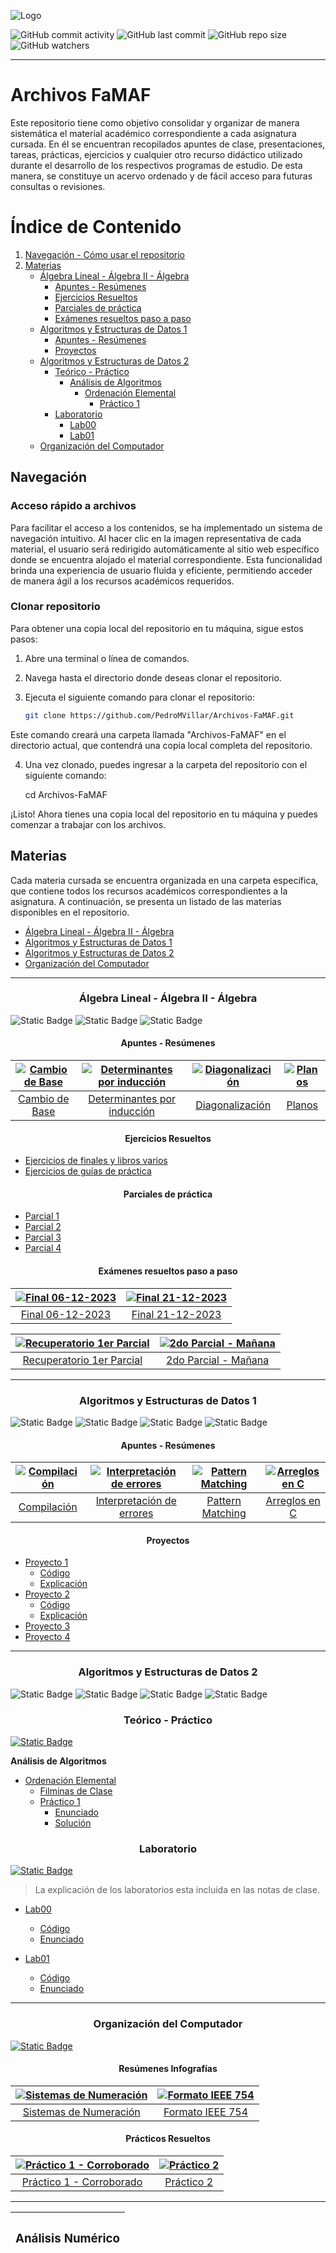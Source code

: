 ![Logo](https://www.famaf.unc.edu.ar/documents/3253/Logo-FAMAF_UNC-color-2.jpg)

![GitHub commit activity](https://img.shields.io/github/commit-activity/w/PedroMVillar/Archivos-FaMAF)
![GitHub last commit](https://img.shields.io/github/last-commit/PedroMVillar/Archivos-FaMAF)
![GitHub repo size](https://img.shields.io/github/repo-size/PedroMVillar/Archivos-FaMAF)
![GitHub watchers](https://img.shields.io/github/watchers/PedroMVillar/Archivos-FaMAF)


---
# Archivos FaMAF
Este repositorio tiene como objetivo consolidar y organizar de manera sistemática el material académico correspondiente a cada asignatura cursada. En él se encuentran recopilados apuntes de clase, presentaciones, tareas, prácticas, ejercicios y cualquier otro recurso didáctico utilizado durante el desarrollo de los respectivos programas de estudio. De esta manera, se constituye un acervo ordenado y de fácil acceso para futuras consultas o revisiones.

# Índice de Contenido
1. [Navegación - Cómo usar el repositorio](#navegación)
2. [Materias](#materias) 
    - [Álgebra Lineal - Álgebra II - Álgebra](#álgebra-lineal---álgebra-ii---álgebra)
      - [Apuntes - Resúmenes](#apuntes---resúmenes)
      - [Ejercicios Resueltos](#ejercicios-resueltos)
      - [Parciales de práctica](#parciales-de-práctica)
      - [Exámenes resueltos paso a paso](#exámenes-resueltos-paso-a-paso)
    - [Algoritmos y Estructuras de Datos 1](#algoritmos-y-estructuras-de-datos-1)
      - [Apuntes - Resúmenes](#apuntes---resúmenes-1)
      - [Proyectos](#proyectos)
    - [Algoritmos y Estructuras de Datos 2](#algoritmos-y-estructuras-de-datos-2)
      - [Teórico - Práctico](#teórico---práctico)
        - [Análisis de Algoritmos](#análisis-de-algoritmos)
          - [Ordenación Elemental](#ordenación-elemental)
            - [Práctico 1](#práctico-1)
      - [Laboratorio](#laboratorio)
        - [Lab00](#lab00)
        - [Lab01](#lab01)
    - [Organización del Computador](#organización-del-computador)

## Navegación
### Acceso rápido a archivos
Para facilitar el acceso a los contenidos, se ha implementado un sistema de navegación intuitivo. Al hacer clic en la imagen representativa de cada material, el usuario será redirigido automáticamente al sitio web específico donde se encuentra alojado el material correspondiente. Esta funcionalidad brinda una experiencia de usuario fluida y eficiente, permitiendo acceder de manera ágil a los recursos académicos requeridos.
### Clonar repositorio
Para obtener una copia local del repositorio en tu máquina, sigue estos pasos:

1. Abre una terminal o línea de comandos.

2. Navega hasta el directorio donde deseas clonar el repositorio.

3. Ejecuta el siguiente comando para clonar el repositorio:

   ```bash
   git clone https://github.com/PedroMVillar/Archivos-FaMAF.git
   ```

Este comando creará una carpeta llamada "Archivos-FaMAF" en el directorio actual, que contendrá una copia local completa del repositorio.

4. Una vez clonado, puedes ingresar a la carpeta del repositorio con el siguiente comando:

   cd Archivos-FaMAF

¡Listo! Ahora tienes una copia local del repositorio en tu máquina y puedes comenzar a trabajar con los archivos.

## Materias
Cada materia cursada se encuentra organizada en una carpeta específica, que contiene todos los recursos académicos correspondientes a la asignatura. A continuación, se presenta un listado de las materias disponibles en el repositorio.

- [Álgebra Lineal - Álgebra II - Álgebra](#algebra-lineal---algebra-ii---algebra)
- [Algoritmos y Estructuras de Datos 1](#algoritmos-y-estructuras-de-datos-1)
- [Algoritmos y Estructuras de Datos 2](#algoritmos-y-estructuras-de-datos-2)
- [Organización del Computador](#organización-del-computador)

---

<div style="text-align:center;">
  <h3>Álgebra Lineal - Álgebra II - Álgebra</h3>
</div>

![Static Badge](https://img.shields.io/badge/Carrera-Cs%20de%20la%20Computaci%C3%B3n-blue)
![Static Badge](https://img.shields.io/badge/Carrera-Matem%C3%A1tica%20Aplicada-yellow)
![Static Badge](https://img.shields.io/badge/Archivos%20pdf%20-%20brown)


<div style="text-align:center;">
  <h4>Apuntes - Resúmenes</h4>
</div>

| [![Cambio de Base](./assets/readme.imgs/cambiodebase.png)](https://github.com/PedroMVillar/Archivos-FaMAF/blob/main/Materias/%C3%81lgebra%20Lineal%20-%20Algebra%20II/Apuntes%20-%20Documentos/Cambio%20de%20Base/cambiodebase.pdf) | [![Determinantes por inducción](./assets/readme.imgs/detinduc.png)](https://github.com/PedroMVillar/Archivos-FaMAF/blob/main/Materias/%C3%81lgebra%20Lineal%20-%20Algebra%20II/Apuntes%20-%20Documentos/Determinantes%20de%20orden%20n/detordenn.pdf) | [![Diagonalización](./assets/readme.imgs/diagonal.png)](https://github.com/PedroMVillar/Archivos-FaMAF/blob/main/Materias/%C3%81lgebra%20Lineal%20-%20Algebra%20II/Apuntes%20-%20Documentos/Diagonalizaci%C3%B3n/diagonalizacion.pdf) | [![Planos](./assets/readme.imgs/planos.png)](https://github.com/PedroMVillar/Archivos-FaMAF/blob/main/Materias/%C3%81lgebra%20Lineal%20-%20Algebra%20II/Apuntes%20-%20Documentos/Planos/planos.pdf) |
|:---:|:---:|:---:|:---:|
| [Cambio de Base](https://github.com/PedroMVillar/Archivos-FaMAF/blob/main/Materias/%C3%81lgebra%20Lineal%20-%20Algebra%20II/Apuntes%20-%20Documentos/Cambio%20de%20Base/cambiodebase.pdf) | [Determinantes por inducción](https://github.com/PedroMVillar/Archivos-FaMAF/blob/main/Materias/%C3%81lgebra%20Lineal%20-%20Algebra%20II/Apuntes%20-%20Documentos/Determinantes%20de%20orden%20n/detordenn.pdf) | [Diagonalización](https://github.com/PedroMVillar/Archivos-FaMAF/blob/main/Materias/%C3%81lgebra%20Lineal%20-%20Algebra%20II/Apuntes%20-%20Documentos/Diagonalizaci%C3%B3n/diagonalizacion.pdf) | [Planos](https://github.com/PedroMVillar/Archivos-FaMAF/blob/main/Materias/%C3%81lgebra%20Lineal%20-%20Algebra%20II/Apuntes%20-%20Documentos/Planos/planos.pdf) |


<div style="text-align:center;">
  <h4>Ejercicios Resueltos</h4>
</div>

- [Ejercicios de finales y libros varios](https://github.com/PedroMVillar/Archivos-FaMAF/blob/main/Materias/%C3%81lgebra%20Lineal%20-%20Algebra%20II/Ejercicios%20Resueltos/Ejercicios%20de%20finales%20y%20libros%20varios/EjerciciosResueltos-Algebra.pdf)
- [Ejercicios de guías de práctica](https://github.com/PedroMVillar/Archivos-FaMAF/blob/main/Materias/%C3%81lgebra%20Lineal%20-%20Algebra%20II/Ejercicios%20Resueltos/Ejercicios%20de%20gu%C3%ADas/Ejerciciosp2.pdf)


<div style="text-align:center;">
  <h4>Parciales de práctica</h4>
</div>

- [Parcial 1](https://github.com/PedroMVillar/Archivos-FaMAF/blob/main/Materias/%C3%81lgebra%20Lineal%20-%20Algebra%20II/Ex%C3%A1menes%20de%20Pr%C3%A1ctica/Ex1.pdf)
- [Parcial 2](https://github.com/PedroMVillar/Archivos-FaMAF/blob/main/Materias/%C3%81lgebra%20Lineal%20-%20Algebra%20II/Ex%C3%A1menes%20de%20Pr%C3%A1ctica/Ex2.pdf)
- [Parcial 3](https://github.com/PedroMVillar/Archivos-FaMAF/blob/main/Materias/%C3%81lgebra%20Lineal%20-%20Algebra%20II/Ex%C3%A1menes%20de%20Pr%C3%A1ctica/Ex3.pdf)
- [Parcial 4](https://github.com/PedroMVillar/Archivos-FaMAF/blob/main/Materias/%C3%81lgebra%20Lineal%20-%20Algebra%20II/Ex%C3%A1menes%20de%20Pr%C3%A1ctica/Ex4.pdf)


<div style="text-align:center;">
  <h4>Exámenes resueltos paso a paso</h4>
</div>

| [![Final 06-12-2023](./assets/readme.imgs/final06.png)](https://github.com/PedroMVillar/Archivos-FaMAF/blob/main/Materias/%C3%81lgebra%20Lineal%20-%20Algebra%20II/Ex%C3%A1menes%20Resueltos/Final%20%C3%81lgebra%2006-12-2023/Final%2006-12-2023%20-%20Soluci%C3%B3n.pdf) | [![Final 21-12-2023](./assets/readme.imgs/final21.png)](https://github.com/PedroMVillar/Archivos-FaMAF/blob/main/Materias/%C3%81lgebra%20Lineal%20-%20Algebra%20II/Ex%C3%A1menes%20Resueltos/Final%20%C3%81lgebra%2021-12-2023/Final%2021-12-2023%20-%20Soluci%C3%B3n.pdf) |
|:---:|:---:|
| [Final 06-12-2023](https://github.com/PedroMVillar/Archivos-FaMAF/blob/main/Materias/%C3%81lgebra%20Lineal%20-%20Algebra%20II/Ex%C3%A1menes%20Resueltos/Final%20%C3%81lgebra%2006-12-2023/Final%2006-12-2023%20-%20Soluci%C3%B3n.pdf) | [Final 21-12-2023](https://github.com/PedroMVillar/Archivos-FaMAF/blob/main/Materias/%C3%81lgebra%20Lineal%20-%20Algebra%20II/Ex%C3%A1menes%20Resueltos/Final%20%C3%81lgebra%2021-12-2023/Final%2021-12-2023%20-%20Soluci%C3%B3n.pdf) |

| [![Recuperatorio 1er Parcial](./assets/readme.imgs/recu1.png)](https://github.com/PedroMVillar/Archivos-FaMAF/blob/main/Materias/%C3%81lgebra%20Lineal%20-%20Algebra%20II/Ex%C3%A1menes%20Resueltos/Recuperatorio%201er%20Parcial/Recuperatorio%201er%20Parcial.pdf) | [![2do Parcial - Mañana](./assets/readme.imgs/segundop.png)](https://github.com/PedroMVillar/Archivos-FaMAF/blob/main/Materias/%C3%81lgebra%20Lineal%20-%20Algebra%20II/Ex%C3%A1menes%20Resueltos/Segundo%20Parcial%20-%20Turno%20Ma%C3%B1ana/2do%20Parcial%20Ma%C3%B1ana.pdf) |
|:---:|:---:|
| [Recuperatorio 1er Parcial](https://github.com/PedroMVillar/Archivos-FaMAF/blob/main/Materias/%C3%81lgebra%20Lineal%20-%20Algebra%20II/Ex%C3%A1menes%20Resueltos/Recuperatorio%201er%20Parcial/Recuperatorio%201er%20Parcial.pdf) | [2do Parcial - Mañana](https://github.com/PedroMVillar/Archivos-FaMAF/blob/main/Materias/%C3%81lgebra%20Lineal%20-%20Algebra%20II/Ex%C3%A1menes%20Resueltos/Segundo%20Parcial%20-%20Turno%20Ma%C3%B1ana/2do%20Parcial%20Ma%C3%B1ana.pdf) |

---

<div style="text-align:center;">
  <h3>Algoritmos y Estructuras de Datos 1</h3>
</div>

![Static Badge](https://img.shields.io/badge/Carrera-Cs%20de%20la%20Computaci%C3%B3n-blue)
![Static Badge](https://img.shields.io/badge/Archivos%20pdf%20-%20brown)
![Static Badge](https://img.shields.io/badge/Archivos%20haskell%20-%20purple)
![Static Badge](https://img.shields.io/badge/Archivos%20c%20-%20green)

<div style="text-align:center;">
  <h4>Apuntes - Resúmenes</h4>
</div>

| [![Compilación](./assets/readme.imgs/comp.png)](https://github.com/PedroMVillar/Archivos-FaMAF/blob/main/Materias/Algoritmos%20y%20Estructuras%20de%20Datos%201/Programaci%C3%B3n%20Funcional/Compilaci%C3%B3n/compilacion.pdf) | [![Interpretación de errores](./assets/readme.imgs/erro.png)](https://github.com/PedroMVillar/Archivos-FaMAF/blob/main/Materias/%C3%81lgebra%20Lineal%20-%20Algebra%20II/Apuntes%20-%20Documentos/Determinantes%20de%20orden%20n/detordenn.pdf) | [![Pattern Matching](./assets/readme.imgs/pm.png)](https://github.com/PedroMVillar/Archivos-FaMAF/blob/main/Materias/Algoritmos%20y%20Estructuras%20de%20Datos%201/Programaci%C3%B3n%20Funcional/Pattern%20Matching/patternMatching.pdf) | [![Arreglos en C](./assets/readme.imgs/aec.png)](https://github.com/PedroMVillar/Archivos-FaMAF/blob/main/Materias/Algoritmos%20y%20Estructuras%20de%20Datos%201/Programaci%C3%B3n%20Imperativa/Arreglos%20en%20C/ArraysC.pdf) |
|:---:|:---:|:---:|:---:|
| [Compilación](https://github.com/PedroMVillar/Archivos-FaMAF/blob/main/Materias/Algoritmos%20y%20Estructuras%20de%20Datos%201/Programaci%C3%B3n%20Funcional/Compilaci%C3%B3n/compilacion.pdf) | [Interpretación de errores](https://github.com/PedroMVillar/Archivos-FaMAF/blob/main/Materias/Algoritmos%20y%20Estructuras%20de%20Datos%201/Programaci%C3%B3n%20Funcional/Interpretaci%C3%B3n%20de%20errores/errores.pdf) | [Pattern Matching](https://github.com/PedroMVillar/Archivos-FaMAF/blob/main/Materias/Algoritmos%20y%20Estructuras%20de%20Datos%201/Programaci%C3%B3n%20Funcional/Pattern%20Matching/patternMatching.pdf) | [Arreglos en C](https://github.com/PedroMVillar/Archivos-FaMAF/blob/main/Materias/Algoritmos%20y%20Estructuras%20de%20Datos%201/Programaci%C3%B3n%20Imperativa/Arreglos%20en%20C/ArraysC.pdf) |

<div style="text-align:center;">
  <h4>Proyectos</h4>
</div>

- [Proyecto 1](./Materias/Algoritmos%20y%20Estructuras%20de%20Datos%201/Programación%20Funcional/Proyecto%201/)
  - [Código](./Materias/Algoritmos%20y%20Estructuras%20de%20Datos%201/Programación%20Funcional/Proyecto%201/proyecto1.hs)
  - [Explicación](./Materias/Algoritmos%20y%20Estructuras%20de%20Datos%201/Programación%20Funcional/Proyecto%201/Explicación%20Teórica/Proyecto1.pdf)
- [Proyecto 2](./Materias/Algoritmos%20y%20Estructuras%20de%20Datos%201/Programación%20Funcional/Proyecto%202/)
  - [Código](./Materias/Algoritmos%20y%20Estructuras%20de%20Datos%201/Programación%20Funcional/Proyecto%202/Proyecto2.hs)
  - [Explicación](./Materias/Algoritmos%20y%20Estructuras%20de%20Datos%201/Programación%20Funcional/Proyecto%202/Explicación%20Teórica/Proyecto%202%20-%20Slides.pdf)
- [Proyecto 3](./Materias/Algoritmos%20y%20Estructuras%20de%20Datos%201/Programación%20Imperativa/Proyecto%203/Archivos%20C/)
- [Proyecto 4](./Materias/Algoritmos%20y%20Estructuras%20de%20Datos%201/Programación%20Imperativa/Proyecto%204/Archivos%20C/)

---

<div style="text-align:center;">
  <h3>Algoritmos y Estructuras de Datos 2</h3>
</div>

![Static Badge](https://img.shields.io/badge/Carrera-Cs%20de%20la%20Computaci%C3%B3n-blue)
![Static Badge](https://img.shields.io/badge/Carrera-Matem%C3%A1tica%20Aplicada-yellow)
![Static Badge](https://img.shields.io/badge/Archivos%20pdf%20-%20brown)
![Static Badge](https://img.shields.io/badge/Archivos%20c%20-%20green)


<div style="text-align:center;">
  <h3>Teórico - Práctico</h3>
</div>

[![Static Badge](https://img.shields.io/badge/Acceso%20a%20notas%20de%20clase%20-%20pink)](https://github.com/PedroMVillar/Archivos-FaMAF/blob/main/Materias/Algoritmos%20y%20Estructuras%20de%20Datos%202/Notas%20de%20Clase/Te%C3%B3rico%20Pr%C3%A1ctico/Source%20code/NotasdeClase.pdf)

**Análisis de Algoritmos**
- [Ordenación Elemental](./Materias/Algoritmos%20y%20Estructuras%20de%20Datos%202/Análisis%20de%20Algoritmos/Ordenación%20Elemental/)
  - [Filminas de Clase](./Materias/Algoritmos%20y%20Estructuras%20de%20Datos%202/Análisis%20de%20Algoritmos/Ordenación%20Elemental/01.ordenacion.elemental.pdf)
  - [Práctico 1](./Materias/Algoritmos%20y%20Estructuras%20de%20Datos%202/Análisis%20de%20Algoritmos/Ordenación%20Elemental/Práctico/)
    - [Enunciado](./Materias/Algoritmos%20y%20Estructuras%20de%20Datos%202/Análisis%20de%20Algoritmos/Ordenación%20Elemental/Práctico/practico.01.ordenacion.elemental.pdf)
    - [Solución](./Materias/Algoritmos%20y%20Estructuras%20de%20Datos%202/Análisis%20de%20Algoritmos/Ordenación%20Elemental/Práctico/Solución/tp01sol.pdf)


<div style="text-align:center;">
  <h3>Laboratorio</h3>
</div>

[![Static Badge](https://img.shields.io/badge/Acceso%20a%20notas%20de%20clase%20-%20pink)](https://github.com/PedroMVillar/Archivos-FaMAF/blob/main/Materias/Algoritmos%20y%20Estructuras%20de%20Datos%202/Notas%20de%20Clase/Laboratorio/Source%20code/NotasdeClase.pdf)

> La explicación de los laboratorios esta incluida en las notas de clase.

- [Lab00](./Materias/Algoritmos%20y%20Estructuras%20de%20Datos%202/Laboratorio/Lab00/)
  - [Código](./Materias/Algoritmos%20y%20Estructuras%20de%20Datos%202/Laboratorio/Lab00/Solución/)
  - [Enunciado](./Materias/Algoritmos%20y%20Estructuras%20de%20Datos%202/Laboratorio/Lab00/lab00-2023.pdf)

- [Lab01](./Materias/Algoritmos%20y%20Estructuras%20de%20Datos%202/Laboratorio/Lab01)
  - [Código](./Materias/Algoritmos%20y%20Estructuras%20de%20Datos%202/Laboratorio/Lab01/Solución/)
  - [Enunciado](./Materias/Algoritmos%20y%20Estructuras%20de%20Datos%202/Laboratorio/Lab01/lab01-2023.pdf)

---

<div style="text-align:center;">
  <h3>Organización del Computador</h3>
</div>

[![Static Badge](https://img.shields.io/badge/Acceso%20a%20notas%20de%20clase%20-%20pink)](https://github.com/PedroMVillar/Archivos-FaMAF/blob/main/Materias/Organizaci%C3%B3n%20del%20Computador/Notas%20de%20Clase/Source%20code/NotasdeClase.pdf)

<div style="text-align:center;">
  <h4>Resúmenes Infografías</h4>
</div>

| [![Sistemas de Numeración](./assets/readme.imgs/sistnu.png)](https://github.com/PedroMVillar/Archivos-FaMAF/blob/main/Materias/Organizaci%C3%B3n%20del%20Computador/Sistemas%20de%20Numeraci%C3%B3n/Resumenes/M%C3%A9todos%20para%20Pr%C3%A1ctico%201/main.pdf) | [![Formato IEEE 754](./assets/readme.imgs/ieee.png)](https://github.com/PedroMVillar/Archivos-FaMAF/blob/main/Materias/Organizaci%C3%B3n%20del%20Computador/Sistemas%20de%20Numeraci%C3%B3n/Resumenes/Formato%20IEEE%20754/main.pdf) |
|:---:|:---:|
| [Sistemas de Numeración](https://github.com/PedroMVillar/Archivos-FaMAF/blob/main/Materias/Organizaci%C3%B3n%20del%20Computador/Sistemas%20de%20Numeraci%C3%B3n/Resumenes/M%C3%A9todos%20para%20Pr%C3%A1ctico%201/main.pdf) | [Formato IEEE 754](https://github.com/PedroMVillar/Archivos-FaMAF/blob/main/Materias/Organizaci%C3%B3n%20del%20Computador/Sistemas%20de%20Numeraci%C3%B3n/Resumenes/Formato%20IEEE%20754/main.pdf) |

<div style="text-align:center;">
  <h4>Prácticos Resueltos</h4>
</div>

| [![Práctico 1 - Corroborado](./assets/readme.imgs/tpsist.png)](https://github.com/PedroMVillar/Archivos-FaMAF/blob/main/Materias/Organizaci%C3%B3n%20del%20Computador/Sistemas%20de%20Numeraci%C3%B3n/Pr%C3%A1ctico/Soluci%C3%B3n/tp01sol.pdf) | [![Práctico 2](./assets/readme.imgs/tpbool.png)](https://github.com/PedroMVillar/Archivos-FaMAF/blob/main/Materias/Organizaci%C3%B3n%20del%20Computador/%C3%81lgebra%20de%20Boole/Pr%C3%A1ctico/Soluci%C3%B3n/tp02sol.pdf) |
|:---:|:---:|
| [Práctico 1 - Corroborado](https://github.com/PedroMVillar/Archivos-FaMAF/blob/main/Materias/Organizaci%C3%B3n%20del%20Computador/Sistemas%20de%20Numeraci%C3%B3n/Pr%C3%A1ctico/Soluci%C3%B3n/tp01sol.pdf) | [Práctico 2](https://github.com/PedroMVillar/Archivos-FaMAF/blob/main/Materias/Organizaci%C3%B3n%20del%20Computador/%C3%81lgebra%20de%20Boole/Pr%C3%A1ctico/Soluci%C3%B3n/tp02sol.pdf) |

---

| <h3 align="center">Análisis Numérico</h3> |
| --- |